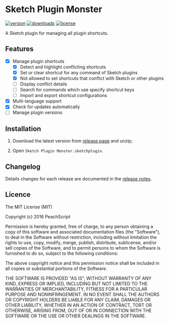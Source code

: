 # Sketch Plugin Monster
[![version](https://img.shields.io/github/release/PeachScript/sketch-plugin-monster.svg)]() [![downloads](https://img.shields.io/github/downloads/PeachScript/sketch-plugin-monster/total.svg)]() [![license](https://img.shields.io/github/license/PeachScript/sketch-plugin-monster.svg)]()

A Sketch plugin for managing all plugin shortcuts.

## Features

- [x] Manage plugin shortcuts
  - [x] Detect and highlight conflicting shortcuts
  - [x] Set or clear shortcut for any command of Sketch plugins
  - [x] Not allowed to set shortcuts that conflict with Sketch or other plugins
  - [ ] Display conflict details
  - [ ] Search for commands which use specify shortcut keys
  - [ ] Import and export shortcut configurations
- [x] Multi-language support
- [x] Check for updates automatically
- [ ] Manage plugin versions

## Installation

1. Download the latest version from [release page](https://github.com/PeachScript/sketch-plugin-monster/releases) and unzip;

2. Open `Sketch Plugin Monster.sketchplugin`.

## Changelog

Details changes for each release are documented in the [release notes](https://github.com/PeachScript/sketch-plugin-monster/releases).

## Licence

The MIT License (MIT)

Copyright (c) 2016 PeachScript

Permission is hereby granted, free of charge, to any person obtaining a copy
of this software and associated documentation files (the "Software"), to deal
in the Software without restriction, including without limitation the rights
to use, copy, modify, merge, publish, distribute, sublicense, and/or sell
copies of the Software, and to permit persons to whom the Software is
furnished to do so, subject to the following conditions:

The above copyright notice and this permission notice shall be included in all
copies or substantial portions of the Software.

THE SOFTWARE IS PROVIDED "AS IS", WITHOUT WARRANTY OF ANY KIND, EXPRESS OR
IMPLIED, INCLUDING BUT NOT LIMITED TO THE WARRANTIES OF MERCHANTABILITY,
FITNESS FOR A PARTICULAR PURPOSE AND NONINFRINGEMENT. IN NO EVENT SHALL THE
AUTHORS OR COPYRIGHT HOLDERS BE LIABLE FOR ANY CLAIM, DAMAGES OR OTHER
LIABILITY, WHETHER IN AN ACTION OF CONTRACT, TORT OR OTHERWISE, ARISING FROM,
OUT OF OR IN CONNECTION WITH THE SOFTWARE OR THE USE OR OTHER DEALINGS IN THE
SOFTWARE.
